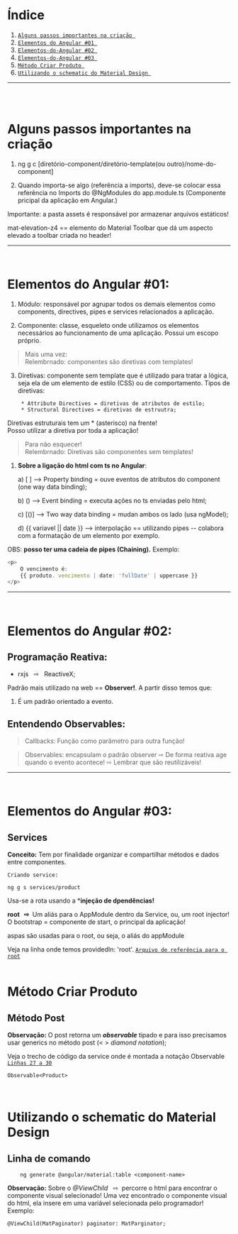 # Índice
1. [`Alguns passos importantes na criação `](#alguns-passos-importantes-na-criação)  
2. [`Elementos do Angular #01 `](#elementos-do-angular-01)  
3. [`Elementos-do-Angular #02 `](#elementos-do-angular-02)  
4. [`Elementos-do-Angular #03 `](#elementos-do-angular-03)  
5. [`Método Criar Produto `](#método-criar-produto)  
6. [`Utilizando o schematic do Material Design `](#utilizando-o-schematic-do-material-design)  

***
<br><br>

# Alguns passos importantes na criação 

1) ng g c [diretório-component/diretório-template(ou outro)/nome-do-component]  

2) Quando importa-se algo (referência a imports), deve-se colocar essa referência no Imports do @NgModules do app.module.ts (Componente
pricipal da aplicação em Angular.)  

Importante: a pasta assets é responsável por armazenar arquivos estáticos!  

mat-elevation-z4 == elemento do Material Toolbar que dá um aspecto elevado a toolbar criada no header!  

***
<br>

# Elementos do Angular #01:  
  
1. Módulo: responsável por agrupar todos os demais elementos como components, directives, pipes
e services relacionados a aplicação.  

2. Componente: classe, esqueleto onde utilizamos os elementos necessários ao funcionamento de uma
aplicação. Possui um escopo próprio.  

> Mais uma vez:  
Relembrnado: componentes são diretivas com templates!

3. Diretivas: componente sem template que é utilizado para tratar a lógica, seja ela de um elemento
de estilo (CSS) ou de comportamento. Tipos de diretivas:

        * Attribute Directives = diretivas de atributos de estilo;  
        * Structural Directives = diretivas de estruutra;  
Diretivas estruturais tem um * (asterisco) na frente!  
Posso utilizar a diretiva por toda a aplicação!  

> Para não esquecer!  
Relembrnado: Diretivas são componentes sem templates!  

1. **Sobre a ligação do html com ts no Angular**:  
  
    a) [ ] --> Property binding = ouve eventos de atributos do component (one way data binding);  

    b) () --> Event binding = executa ações no ts enviadas pelo html;  

    c) [()] --> Two way data binding = mudan ambos os lado (usa ngModel);  

    d) {{ variavel || date }} --> interpolação == utilizando pipes -- colabora com a formatação de um elemento por exemplo.  

OBS: **posso ter uma cadeia de pipes (Chaining).** Exemplo:

```typescript
<p>
    O vencimento é:
    {{ produto. vencimento | date: 'fullDate' | uppercase }}
</p>
```

***
<br>

# Elementos do Angular #02:  

## Programação Reativa:  

* rxjs &nbsp; ⇨ &nbsp;  ReactiveX;  
    
Padrão mais utilizado na web == **Observer!**. A partir disso temos que:  

1. É um padrão orientado a evento.  

## Entendendo Observables:  

> Callbacks: Função como parâmetro para outra função!  
  
> Observables: encapsulam o padrão observer ⇨ De forma reativa age quando o evento acontece! ⇨ Lembrar que são reutilizáveis!
***
<br>

# Elementos do Angular #03: 

## Services

**Conceito:** Tem por finalidade organizar e compartilhar métodos e dados entre componentes.  

    Criando service:
```Ts  
ng g s services/product
```  

Usa-se a rota usando a ***injeção de dpendências!**  
  
**root &nbsp; ⇨&nbsp;** Um aliás para o AppModule dentro da Service, ou, um root injector! O bootstrap = componente de start, o principal da aplicação!  

aspas são usadas para o root, ou seja, o aliás do appModule
  
Veja na linha onde temos providedIn: 'root'. [`Arquivo de referência para o root`](https://github.com/Thiago-RM/Studies/blob/1ed20988c90d05a2f798c1af4e293f1e876fc6aa/Front-Frameworks/Angular/udemy1-CursoAngular9/crud/frontend/src/app/components/product/product.service.ts)  
<br>

# Método Criar Produto 

## Método Post

**Observação:** O post retorna um _**observable**_ tipado e para isso precisamos usar generics no método post (< > _diamond notation_); 


Veja o trecho de código da service onde é montada a notação Observable
 [`Linhas 27 a 30`](https://github.com/Thiago-RM/Studies/blob/1ed20988c90d05a2f798c1af4e293f1e876fc6aa/Front-Frameworks/Angular/udemy1-CursoAngular9/crud/frontend/src/app/components/product/product.service.ts)  

```Ts  
Observable<Product>
```  

<br>

# Utilizando o schematic do Material Design 

## Linha de comando  

```npm  
    ng generate @angular/material:table <component-name>
```  

**Observação:** Sobre o _@ViewChild_ &nbsp; ⇨&nbsp; percorre o html para encontrar o componente visual selecionado! Uma vez encontrado o componente visual do html, ela insere em uma variável selecionada pelo programador! Exemplo:  
  
```Ts  
@ViewChild(MatPaginator) paginator: MatParginator;  
```
<br>
